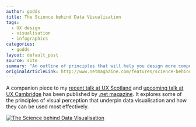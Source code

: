 ```yaml
---
author: godds
title: The Science behind Data Visualisation
tags:
  - UX design
  - visualisation
  - infographics
categories:
  - godds
layout: default_post
source: site
summary: "An outline of principles that will help you design more compelling data visualisations, from the respective strengths of various means for visually encoding values to the most appropriate patterns for conveying relationships."
originalArticleLink: http://www.netmagazine.com/features/science-behind-data-visualisation
---
```

A companion piece to my [recent talk at UX Scotland](http://www.scottlogic.com/blog/2013/06/24/ux-scotland.html) and [upcoming talk at UX Cambridge](http://uxcambridge.net/uxc2013/sessions/index.php?session=4) has been published by [.net magazine](http://www.netmagazine.com/features/science-behind-data-visualisation).  It explores some of the principles of visual perception that underpin data visualisation and how they can be used most effectively.

<a href="http://www.netmagazine.com/features/science-behind-data-visualisation"><img src="{{ site.baseurl }}/godds/assets/visual_process.jpg" alt="The Science behind Data Visualisation" class="aligncenter" /></a>